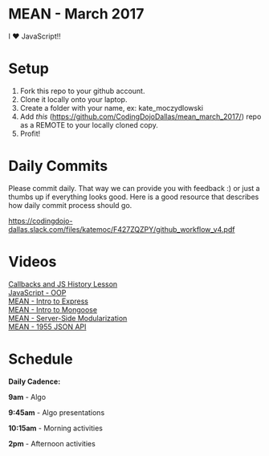 MEAN - March 2017
====================
I :heart: JavaScript!!

# Setup
 1. Fork this repo to your github account.
 2. Clone it locally onto your laptop.
 3. Create a folder with your name, ex: kate_moczydlowski
 4. Add *this* (https://github.com/CodingDojoDallas/mean_march_2017/) repo as a REMOTE to your locally cloned copy.
 5. Profit!
 
# Daily Commits

Please commit daily. That way we can provide you with feedback :) or just a thumbs up if everything looks good. Here is a good resource that describes how daily commit process should go.

https://codingdojo-dallas.slack.com/files/katemoc/F427ZQZPY/github_workflow_v4.pdf

# Videos
[Callbacks and JS History Lesson](https://www.youtube.com/watch?v=6WNDuB-KMBY "Callbacks and JS History Lesson") <br>
[JavaScript - OOP](https://youtu.be/YSRxJUySC24 "JavaScript - OOP") <br>
[MEAN - Intro to Express](https://youtu.be/trQnTx1d3UI "MEAN - Intro to Express") <br>
[MEAN - Intro to Mongoose](https://youtu.be/M6BQMW9rHt4 "MEAN - Intro to Mongoose") <br>
[MEAN - Server-Side Modularization](https://youtu.be/hoGRlhdIC84 "MEAN - Server-Side Modularization") <br>
[MEAN - 1955 JSON API](https://youtu.be/wKHNuUxW5ek "MEAN - 1955 JSON API") <br>

# Schedule

**Daily Cadence:**

**9am** - Algo

**9:45am** - Algo presentations

**10:15am** - Morning activities

**2pm** - Afternoon activities
